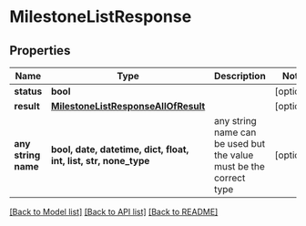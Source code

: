 # MilestoneListResponse


## Properties
Name | Type | Description | Notes
------------ | ------------- | ------------- | -------------
**status** | **bool** |  | [optional] 
**result** | [**MilestoneListResponseAllOfResult**](MilestoneListResponseAllOfResult.md) |  | [optional] 
**any string name** | **bool, date, datetime, dict, float, int, list, str, none_type** | any string name can be used but the value must be the correct type | [optional]

[[Back to Model list]](../README.md#documentation-for-models) [[Back to API list]](../README.md#documentation-for-api-endpoints) [[Back to README]](../README.md)


